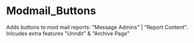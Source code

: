 # Modmail_Buttons
Adds buttons to mod mail reports: "Message Admins" | "Report Content". Inlcudes extra features "Unndit" &amp; "Archive Page"

